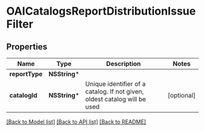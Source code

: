 # OAICatalogsReportDistributionIssueFilter

## Properties
Name | Type | Description | Notes
------------ | ------------- | ------------- | -------------
**reportType** | **NSString*** |  | 
**catalogId** | **NSString*** | Unique identifier of a catalog. If not given, oldest catalog will be used | [optional] 

[[Back to Model list]](../README.md#documentation-for-models) [[Back to API list]](../README.md#documentation-for-api-endpoints) [[Back to README]](../README.md)


